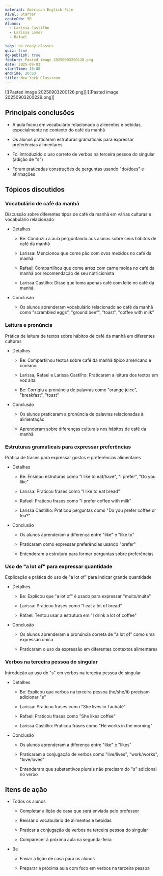 ```yaml
---
material: American English File
nivel: Starter
conteúdo: 5B
Alunos:
  - Larissa Castilho
  - Larissa Lemes
  - Rafael

tags: be-ready-classes
quiz: true
dg-publish: true
feature: Pasted image 20250903200126.png
date: 2025-09-03
startTime: 19:00
endTime: 20:00
title: New York Classroom
---
```

![[Pasted image 20250903200126.png]]![[Pasted image 20250903200229.png]]

## Principais conclusões

- A aula focou em vocabulário relacionado a alimentos e bebidas, especialmente no contexto do café da manhã
    
- Os alunos praticaram estruturas gramaticais para expressar preferências alimentares
    
- Foi introduzido o uso correto de verbos na terceira pessoa do singular (adição de "s")
    
- Foram praticadas construções de perguntas usando "do/does" e afirmações
    

## Tópicos discutidos

### Vocabulário de café da manhã

Discussão sobre diferentes tipos de café da manhã em várias culturas e vocabulário relacionado

- Detalhes
    
    - Be: Conduziu a aula perguntando aos alunos sobre seus hábitos de café da manhã
        
    - Larissa: Mencionou que come pão com ovos mexidos no café da manhã
        
    - Rafael: Compartilhou que come arroz com carne moída no café da manhã por recomendação de seu nutricionista
        
    - Larissa Castilho: Disse que toma apenas café com leite no café da manhã
        
- Conclusão
    
    - Os alunos aprenderam vocabulário relacionado ao café da manhã como "scrambled eggs", "ground beef", "toast", "coffee with milk"
        

### Leitura e pronúncia

Prática de leitura de textos sobre hábitos de café da manhã em diferentes culturas

- Detalhes
    
    - Be: Compartilhou textos sobre café da manhã típico americano e coreano
        
    - Larissa, Rafael e Larissa Castilho: Praticaram a leitura dos textos em voz alta
        
    - Be: Corrigiu a pronúncia de palavras como "orange juice", "breakfast", "toast"
        
- Conclusão
    
    - Os alunos praticaram a pronúncia de palavras relacionadas à alimentação
        
    - Aprenderam sobre diferenças culturais nos hábitos de café da manhã
        

### Estruturas gramaticais para expressar preferências

Prática de frases para expressar gostos e preferências alimentares

- Detalhes
    
    - Be: Ensinou estruturas como "I like to eat/have", "I prefer", "Do you like"
        
    - Larissa: Praticou frases como "I like to eat bread"
        
    - Rafael: Praticou frases como "I prefer coffee with milk"
        
    - Larissa Castilho: Praticou perguntas como "Do you prefer coffee or tea?"
        
- Conclusão
    
    - Os alunos aprenderam a diferença entre "like" e "like to"
        
    - Praticaram como expressar preferências usando "prefer"
        
    - Entenderam a estrutura para formar perguntas sobre preferências
        

### Uso de "a lot of" para expressar quantidade

Explicação e prática do uso de "a lot of" para indicar grande quantidade

- Detalhes
    
    - Be: Explicou que "a lot of" é usado para expressar "muito/muita"
        
    - Larissa: Praticou frases como "I eat a lot of bread"
        
    - Rafael: Tentou usar a estrutura em "I drink a lot of coffee"
        
- Conclusão
    
    - Os alunos aprenderam a pronúncia correta de "a lot of" como uma expressão única
        
    - Praticaram o uso da expressão em diferentes contextos alimentares
        

### Verbos na terceira pessoa do singular

Introdução ao uso do "s" em verbos na terceira pessoa do singular

- Detalhes
    
    - Be: Explicou que verbos na terceira pessoa (he/she/it) precisam adicionar "s"
        
    - Larissa: Praticou frases como "She lives in Taubaté"
        
    - Rafael: Praticou frases como "She likes coffee"
        
    - Larissa Castilho: Praticou frases como "He works in the morning"
        
- Conclusão
    
    - Os alunos aprenderam a diferença entre "like" e "likes"
        
    - Praticaram a conjugação de verbos como "live/lives", "work/works", "love/loves"
        
    - Entenderam que substantivos plurais não precisam do "s" adicional no verbo
        

## Itens de ação

- Todos os alunos
    
    - Completar a lição de casa que será enviada pelo professor
        
    - Revisar o vocabulário de alimentos e bebidas
        
    - Praticar a conjugação de verbos na terceira pessoa do singular
        
    - Comparecer à próxima aula na segunda-feira
        
- Be
    
    - Enviar a lição de casa para os alunos
        
    - Preparar a próxima aula com foco em verbos na terceira pessoa